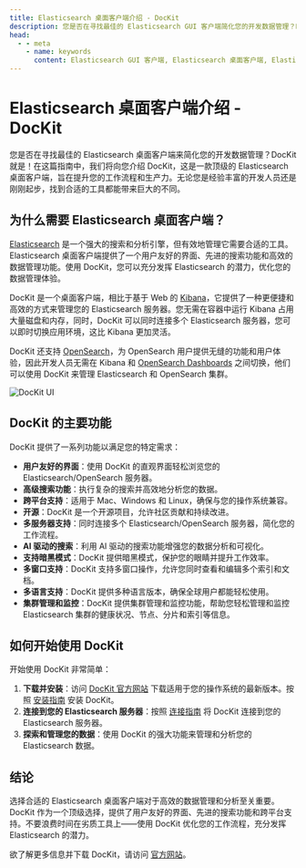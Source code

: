 ```yaml
---
title: Elasticsearch 桌面客户端介绍 - DocKit
description: 您是否在寻找最佳的 Elasticsearch GUI 客户端简化您的开发数据管理？DocKit就是！在这篇指南中，我们将向您介绍 DocKit，这是一款顶级的 Elasticsearch GUI 客户端，旨在提升您的工作流程和生产力。无论您是经验丰富的开发人员还是刚刚起步，找到合适的工具都能带来巨大的不同。
head:
  - - meta
    - name: keywords
      content: Elasticsearch GUI 客户端, Elasticsearch 桌面客户端, Elasticsearch GUI 工具, Elasticsearch 桌面工具, Elasticsearch GUI, Elasticsearch 桌面, Elasticsearch 客户端, Elasticsearch 工具, Elasticsearch 管理工具, Elasticsearch 管理客户端, Elasticsearch 管理, Elasticsearch 数据管理, Elasticsearch 数据分析, Elasticsearch 数据可视化, Elasticsearch 数据查询, Elasticsearch 数据探索, Elasticsearch 数据优化, Elasticsearch 数据效率, Elasticsearch 数据工作流
---
```


# Elasticsearch 桌面客户端介绍 - DocKit

您是否在寻找最佳的 Elasticsearch 桌面客户端来简化您的开发数据管理？DocKit就是！在这篇指南中，我们将向您介绍 DocKit，这是一款顶级的 Elasticsearch 桌面客户端，旨在提升您的工作流程和生产力。无论您是经验丰富的开发人员还是刚刚起步，找到合适的工具都能带来巨大的不同。

## 为什么需要 Elasticsearch 桌面客户端？

[Elasticsearch](https://www.elastic.co/elasticsearch) 是一个强大的搜索和分析引擎，但有效地管理它需要合适的工具。Elasticsearch 桌面客户端提供了一个用户友好的界面、先进的搜索功能和高效的数据管理功能。使用 DocKit，您可以充分发挥 Elasticsearch 的潜力，优化您的数据管理体验。

DocKit 是一个桌面客户端，相比于基于 Web 的 [Kibana](https://www.elastic.co/kibana)，它提供了一种更便捷和高效的方式来管理您的 Elasticsearch 服务器。您无需在容器中运行 Kibana 占用大量磁盘和内存，同时，DocKit 可以同时连接多个 Elasticsearch 服务器，您可以即时切换应用环境，这比 Kibana 更加灵活。

DocKit 还支持 [OpenSearch](https://opensearch.org/)，为 OpenSearch 用户提供无缝的功能和用户体验，因此开发人员无需在 Kibana 和 [OpenSearch Dashboards](https://opensearch.org/docs/latest/dashboards/) 之间切换，他们可以使用 DocKit 来管理 Elasticsearch 和 OpenSearch 集群。

![DocKit UI](/client-ui.png)

## DocKit 的主要功能

DocKit 提供了一系列功能以满足您的特定需求：

- **用户友好的界面**：使用 DocKit 的直观界面轻松浏览您的 Elasticsearch/OpenSearch 服务器。
- **高级搜索功能**：执行复杂的搜索并高效地分析您的数据。
- **跨平台支持**：适用于 Mac、Windows 和 Linux，确保与您的操作系统兼容。
- **开源**：DocKit 是一个开源项目，允许社区贡献和持续改进。
- **多服务器支持**：同时连接多个 Elasticsearch/OpenSearch 服务器，简化您的工作流程。
- **AI 驱动的搜索**：利用 AI 驱动的搜索功能增强您的数据分析和可视化。
- **支持暗黑模式**：DocKit 提供暗黑模式，保护您的眼睛并提升工作效率。
- **多窗口支持**：DocKit 支持多窗口操作，允许您同时查看和编辑多个索引和文档。
- **多语言支持**：DocKit 提供多种语言版本，确保全球用户都能轻松使用。
- **集群管理和监控**：DocKit 提供集群管理和监控功能，帮助您轻松管理和监控 Elasticsearch 集群的健康状况、节点、分片和索引等信息。

## 如何开始使用 DocKit

开始使用 DocKit 非常简单：

1. **下载并安装**：访问 [DocKit 官方网站](https://dockit.geekfun.club) 下载适用于您的操作系统的最新版本。按照 [安装指南](/zh/docs/installation.md) 安装 DocKit。
2. **连接到您的 Elasticsearch 服务器**：按照 [连接指南](/zh/docs/connect-to-server.md) 将 DocKit 连接到您的 Elasticsearch 服务器。
3. **探索和管理您的数据**：使用 DocKit 的强大功能来管理和分析您的 Elasticsearch 数据。

## 结论

选择合适的 Elasticsearch 桌面客户端对于高效的数据管理和分析至关重要。DocKit 作为一个顶级选择，提供了用户友好的界面、先进的搜索功能和跨平台支持。不要浪费时间在劣质工具上——使用 DocKit 优化您的工作流程，充分发挥 Elasticsearch 的潜力。

欲了解更多信息并下载 DocKit，请访问 [官方网站](https://dockit.geekfun.club)。
